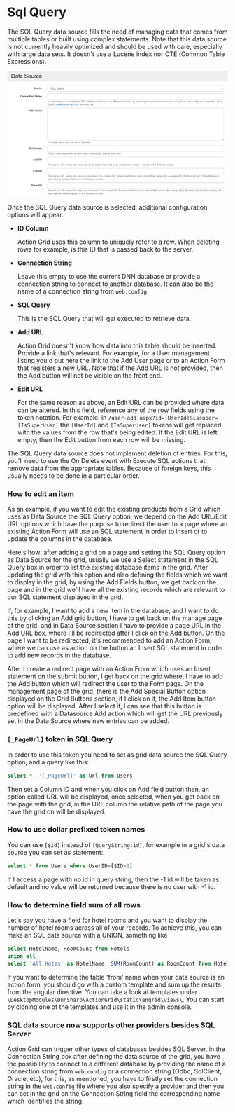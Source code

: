 # Sql Query

The SQL Query data source fills the need of managing data that comes from multiple tables or built using complex statements. Note that this data source is not currently heavily optimized and should be used with care, especially with large data sets. It doesn't use a Lucene index nor CTE (Common Table Expressions). 

![](images/sql.png)

Once the SQL Query data source is selected, additional configuration options will appear. 

* **ID Column**

  Action Grid uses this column to uniquely refer to a row. When deleting rows for example, is this ID that is passed back to the server.

* **Connection String**

  Leave this empty to use the current DNN database or provide a connection string to connect to another database. It can also be the name of a connection string from `web.config`.

* **SQL Query**

  This is the SQL Query that will get executed to retrieve data. 

* **Add URL**

  Action Grid doesn't know how data into this table should be inserted. Provide a link that's relevant. For example, for a User management listing you'd put here the link to the Add User page or to an Action Form that registers a new URL. Note that if the Add URL is not provided, then the Add button will not be visible on the front end.

* **Edit URL**

  For the same reason as above, an Edit URL can be provided where data can be altered. In this field, reference any of the row fields using the token notation. For example: in `/user-add.aspx?id=[UserId]&issuper=[IsSuperUser]` the `[UserId]` and `[IsSuperUser]` tokens will get replaced with the values from the row that's being edited. If the Edit URL is left empty, then the Edit button from each row will be missing. 

The SQL Query data source does not implement deletion of entries. For this, you'll need to use the On Delete event with Execute SQL actions that remove data from the appropriate tables. Because of foreign keys, this usually needs to be done in a particular order.

### How to edit an item

As an example, if you want to edit the existing products from a Grid which uses as Data Source the SQL Query option, we depend on the Add URL/Edit URL options which have the purpose to redirect the user to a page where an existing Action Form will use an SQL statement in order to insert or to update the columns in the database.  

Here's how: after adding a grid on a page and setting the SQL Query option as Data Source for the grid, usually we use a Select statement in the SQL Query box in order to list the existing database items in the grid. After updating the grid with this option and also defining the fields which we want to display in the grid, by using the Add Fields button, we get back on the page and in the grid we'll have all the existing records which are relevant to our SQL statement displayed in the grid. 

If, for example, I want to add a new item in the database, and I want to do this by clicking an Add grid button, I have to get back on the manage page of the grid, and in Data Source section I have to provide a page URL in the Add URL box, where I'll be redirected after I click on the Add button. On the page I want to be redirected, it's recommended to add an Action Form, where we can use as action on the button an Insert SQL statement in order to add new records in the database.    

After I create a redirect page with an Action From which uses an Insert statement on the submit button, I get back on the grid where, I have to add the Add button which will redirect the user to the Form page. On the management page of the grid, there is the Add Special Button option displayed on the Grid Buttons section, if I click on it, the Add Item button option will be displayed. After I select it, I can see that this button is predefined with a Datasource Add action which will get the URL previously set in the Data Source where new entries can be added. 


### `[_PageUrl]` token in SQL Query

In order to use this token you need to set as grid data source the SQL Query option, and a query like this: 
``` sql
select *, '[_PageUrl]' as Url from Users
```
Then set a Column ID and when you click on Add field button then, an option called URL will be displayed, once selected, when you get back on the page with the grid, in the URL column the relative path of the page you have the grid on will be displayed. 

### How to use dollar prefixed token names


You can use  `[$id]` instead of `[QueryString:id]`, for example in a grid's data source you can set as statement: 
``` sql
select * from Users where UserID=[$ID=1]
```
If I access a page with no id in query string, then the -1 id will be taken as default and no value will be returned because there is no user with -1 id.

### How to determine field sum of all rows

Let's say you have a field for hotel rooms and you want to display the number of hotel rooms across all of your records. To achieve this, you can make an SQL data source with a UNION, something like 
``` sql
select HotelName, RoomCount from Hotels 
union all 
select 'All Hotes' as HotelName, SUM(RoomCount) as RoomCount from Hotels
```
If you want to determine the table 'from' name when your data source is an action form, you should go with a custom template and sum up the results from the angular directive. You can take a look at templates under `\DesktopModules\DnnSharp\ActionGrid\static\angrid\views\`. You can start by cloning one of the templates and use it in the admin console.

### SQL data source now supports other providers besides SQL Server


Action Grid can trigger other types of databases besides SQL Server, in the Connection String box after defining the data source of the grid, you have the possibility to connect to a different database by providing the name of a connection string from `web.config` or a connection string (Odbc, SqlClient, Oracle, etc), for this, as mentioned, you have to firstly set the connection string in the `web.config` file where you also specify a provider and then you can set in the grid on the Connection String field the corresponding name which identifies the string.
